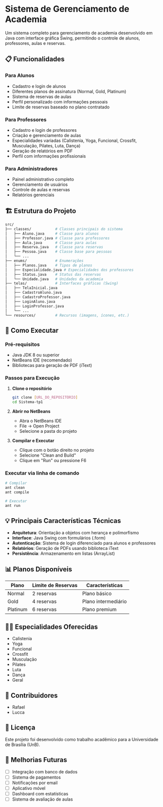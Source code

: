 # Sistema de Gerenciamento de Academia

Um sistema completo para gerenciamento de academia desenvolvido em Java com interface gráfica Swing, permitindo o controle de alunos, professores, aulas e reservas.

## 📋 Funcionalidades

### Para Alunos

- Cadastro e login de alunos
- Diferentes planos de assinatura (Normal, Gold, Platinum)
- Sistema de reservas de aulas
- Perfil personalizado com informações pessoais
- Limite de reservas baseado no plano contratado

### Para Professores

- Cadastro e login de professores
- Criação e gerenciamento de aulas
- Especialidades variadas (Calistenia, Yoga, Funcional, Crossfit, Musculação, Pilates, Luta, Dança)
- Geração de relatórios em PDF
- Perfil com informações profissionais

### Para Administradores

- Painel administrativo completo
- Gerenciamento de usuários
- Controle de aulas e reservas
- Relatórios gerenciais

## 🏗️ Estrutura do Projeto

```bash
src/
├── classes/           # Classes principais do sistema
│   ├── Aluno.java     # Classe para alunos
│   ├── Professor.java # Classe para professores
│   ├── Aula.java      # Classe para aulas
│   ├── Reserva.java   # Classe para reservas
│   ├── Pessoa.java    # Classe base para pessoas
│   └── ...
├── enums/             # Enumerações
│   ├── Planos.java    # Tipos de planos
│   ├── Especialidade.java # Especialidades dos professores
│   ├── Status.java    # Status das reservas
│   └── Unidade.java   # Unidades da academia
├── telas/             # Interfaces gráficas (Swing)
│   ├── TelaInicial.java
│   ├── CadastroAluno.java
│   ├── CadastroProfessor.java
│   ├── LoginAluno.java
│   ├── LoginProfessor.java
│   └── ...
└── resources/         # Recursos (imagens, ícones, etc.)
```

## 🚀 Como Executar

### Pré-requisitos

- Java JDK 8 ou superior
- NetBeans IDE (recomendado)
- Bibliotecas para geração de PDF (iText)

### Passos para Execução

1. **Clone o repositório**

   ```bash
   git clone [URL_DO_REPOSITÓRIO]
   cd Sistema-tp1
   ```

2. **Abrir no NetBeans**

   - Abra o NetBeans IDE
   - File → Open Project
   - Selecione a pasta do projeto

3. **Compilar e Executar**
   - Clique com o botão direito no projeto
   - Selecione "Clean and Build"
   - Clique em "Run" ou pressione F6

### Executar via linha de comando

```bash
# Compilar
ant clean
ant compile

# Executar
ant run
```

## 💡 Principais Características Técnicas

- **Arquitetura**: Orientação a objetos com herança e polimorfismo
- **Interface**: Java Swing com formulários (.form)
- **Autenticação**: Sistema de login diferenciado para alunos e professores
- **Relatórios**: Geração de PDFs usando biblioteca iText
- **Persistência**: Armazenamento em listas (ArrayList)

## 📊 Planos Disponíveis

| Plano    | Limite de Reservas | Características     |
| -------- | ------------------ | ------------------- |
| Normal   | 2 reservas         | Plano básico        |
| Gold     | 4 reservas         | Plano intermediário |
| Platinum | 6 reservas         | Plano premium       |

## 🏃‍♀️ Especialidades Oferecidas

- Calistenia
- Yoga
- Funcional
- Crossfit
- Musculação
- Pilates
- Luta
- Dança
- Geral

## 👥 Contribuidores

- Rafael
- Lucca

## 📝 Licença

Este projeto foi desenvolvido como trabalho acadêmico para a Universidade de Brasília (UnB).

## 🔧 Melhorias Futuras

- [ ] Integração com banco de dados
- [ ] Sistema de pagamentos
- [ ] Notificações por email
- [ ] Aplicativo móvel
- [ ] Dashboard com estatísticas
- [ ] Sistema de avaliação de aulas
